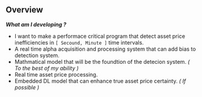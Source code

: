 
## Overview

***What am I developing ?***
+ I want to make a performace critical program that detect asset price inefficiencies in `[ Secound, Minute ]` time intervals.
+ A real time alpha acquisition and processing system that can add bias to detection system.
+ Mathmatical model that will be the foundtion of the detecion system. *( To the best of my ability )*
+ Real time asset price processing.
+ Embedded DL model that can enhance true asset price certainty. *( If possible )*
